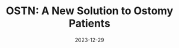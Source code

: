 ---
layout: post
featured: true
title: "OSTN: A New Solution to Ostomy Patients"
date: 2023-12-29
project_code: "OSTN"
thumbnail: "/assets/project-assets/2023-12-29-OSTN/thumbnail.jpg"
intro: "OSTN is a new solution to ostomy patients"
---